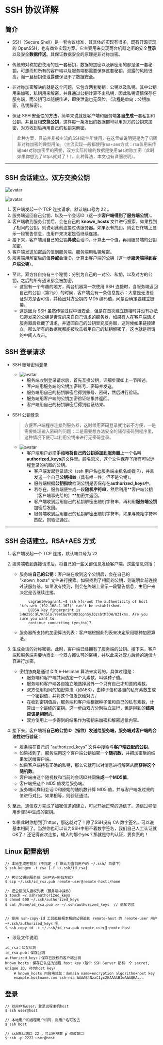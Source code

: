# SSH 协议详解

## 简介
* SSH（Secure Shell）是一套协议标准，其具体的实现有很多，既有开源实现的 OpenSSH，也有商业实现方案。它主要用来实现两台机器之间的安全**登录**以及安全**数据传送**。其保证数据安全的原理是非对称加密。

* 传统的对称加密使用的是一套秘钥，数据的加密以及解密用的都是这一套秘钥，可想而知所有的客户端以及服务端都需要保存这套秘钥，泄露的风险很高，而一旦秘钥便泄露便保证不了数据安全。

* 非对称加密解决的就是这个问题，它包含两套秘钥：公钥以及私钥。其中公钥用来加密，私钥用来解密，并且通过公钥计算不出私钥，因此私钥谨慎保存在服务端，而公钥可以随便传递，即使泄露也无风险。（流程是单向：公钥加密，私钥解密）。

* 保证 SSH 安全性的方法，简单来说就是客户端和服务端**各自生成**一套私钥和公钥，并且互相**交换公钥**，这样每一条发出的数据都可以用对方的公钥来加密，对方收到后再用自己的私钥来解密。
> 此种方案，目前并非被主流的SSH软件所使用，在这里做说明更是为了巩固非对称加密的典型用法。（主流实现一般都使用rsa+aes方式：rsa仅用来传输aes对称加密里的密钥，双方实际传输的数据是使用aes对称加密（此时如果你想到了https就对了！）。此种算法，本文也有详细说明）。


************************************************************************************************************************

## SSH 会话建立。双方交换公钥

![avatar](images/ssh_rsa.jpg)

![avatar](images/ssh_conn.jpg)

1. 客户端发起一个 TCP 连接请求。默认端口号为 22 。
2. 服务端返回自己公钥、以及一个会话ID（这一步**客户端得到了服务端公钥**）。
3. 客户端收到服务公钥后，会在自己的 **known_hosts** 文件进行搜索。如果找到了相同的公钥，则说明此前连接过该服务器。如果没有找到，则会在终端上显示一段警告信息，由用户来决定是否继续连接。
4. 接下来，客户端用自己的公钥**异或**会话ID，计算出一个值，再用服务端的公钥加密。
5. 客户端发送加密后的值到服务端，服务端用私钥解密。
6. 服务端用解密后的值**异或**会话ID，计算出客户端的公钥（这一步**服务端得到客户端公钥**）。

* 至此，双方各自持有三个秘钥：分别为自己的一对公、私钥，以及对方的公钥，之后的所有通讯都会被加密。
	* 这里有一个有趣的地方，两台机器第一次使用 SSH 连接时，当服务端返回自己的公钥（第2步）的时候，客户端会有一条信息提示：大意是无法验证对方是否可信，并给出对方公钥的 MD5 编码值，问是否确定要建立链接。
	* 这是因为 SSH 虽然传输过程中很安全，但是在首次建立链接时并没有办法知道发来的公钥是否真的来自自己请求的服务器，如果有人在客户端请求服务器后拦截了请求，并返回自己的公钥冒充服务器，这时候如果链接建立，那么所有的数据就都能被攻击者用自己的私钥解密了。这也就是所谓的中间人攻击。

## SSH 登录请求
 * SSH 账号密码登录
	* ![avatar](images/ssh_login_passwd.jpg)
		* 服务端收到登录请求后，首先互换公钥，详细步骤如上一节所述。
		* 客户端用服务端的公钥加密账号、密码并发送。
		* 服务端用自己的秘钥解密后得到账号、密码，然后进行验证。
		* 服务端用客户端的公钥加密验证结果并返回。
		* 客户端用自己的秘钥解密后得到验证结果。

 * SSH 公钥登录
 	> 方便客户端程序连接到服务器，这时候用密码登录就比较不方便，一是需要处理输入密码的问题；二是需要想办法安全的储存密码到程序里，这种情况下便可以利用公钥来进行无密码登录。
 	* ![avatar](images/ssh_login_pub.jpg)
		* 客户端用户必须**手动地将自己的公钥添加到服务器**上一个名叫**authorized_keys**的文件里。顾名思义，这个文件保存了所有可以远程登录的机器的公钥。
			* 客户端发起登录请求（ssh 用户名@服务端主机名或者IP），并且发送一个自己**公钥指纹**（具有唯一性，但不是公钥）。
			* 服务端根据**公钥指纹**检测公钥是否保存在**authorized_keys**中。
			* 若存在，服务端便生成一段**随机字符串**，然后利用**客户端公钥（客户端事先给的）**加密并返回。
			* 客户端收到后用自己的私钥解密出随机字符串，再利用**服务端公钥**加密后发回。
			* 服务端收到后用自己的私钥解密出随机字符串，如果与原始字符串匹配，则验证通过。


************************************************************************************************************************

## SSH 会话建立。RSA+AES 方式
1. 客户端发起一个 TCP 连接，默认端口号为 22

2. 服务端收到连接请求后，将自己的一些关键信息发给客户端。这些信息包括：
	* 服务端**自己的公钥**：客户端在收到这个公钥后，会在自己的 "known_hosts" 文件进行搜索。如果找到了相同的公钥，则说明此前连接过该服务器。如果没有找到，则会在终端上显示一段警告信息，由用户来决定是否继续连接。
		```
			vagrant@vagrant:~$ ssh kfs-web The authenticity of host 'kfs-web (192.168.1.167)' can't be established. 
			ECDSA key fingerprint is SHA256:Ql/KnGlolY9eCGuYK3OX3opnSyJQzsbtM3DW/UZIxms. Are you sure you want to 
			continue connecting (yes/no)?
		```
	* 服务器所支持的加密算法列表：客户端根据此列表来决定采用哪种加密算法。

3. 生成会话的对称密钥。此时，客户端已经拥有了服务端的公钥。接下来，客户端和服务端需要协商出一个双方都认可的密钥，并以此来对双方后续的通信内容进行加密。
	* 密钥协商是通过 Diffie-Hellman 算法来实现的。具体过程是：
		* 服务端和客户端共同选定一个大素数，叫做种子值。
		* 服务端和客户端各自独立地选择另外一个只有自己才知道的素数。
		* 双方使用相同的加密算法（如AES），由种子值和各自的私有素数生成一个密钥值，并将这个值发送给对方。
		* 在收到密钥值后，服务端和客户端根据种子值和自己的私有素数，计算出一个最终的密钥。这一步由双方分别独立进行，但是得到的**结果应该是相同**的。
		* 双方使用上一步得到的结果作为密钥来加密和解密通信内容。

4. 接下来，客户端将**自己的公钥ID（指纹）**发送给服务端，服务端**对客户端的合法性进行验证**：
	* 服务端在自己的 "authorized_keys" 文件中搜索与**客户端匹配的公钥**。
	* 如果找到了，服务端用这个客户端公钥加密一个**随机数**，并把加密后的结果发送给客户端。
	* 如果客户端持有正确的私钥，那么它就可以对消息进行解密从而**获得这个随机数**。
	* 客户端由这个随机数和当前的会话ID共同**生成一个MD5值**。
	* 客户端把这个 MD5 值发给服务端。
	* 服务端同样用会话ID和原始的随机数计算 MD5 值，并与客户端发过来的值进行对比。如果相等，则验证通过。

5. 至此，通信双方完成了加密信道的建立，可以开始正常的通信了。通信过程使用步骤3中生成的密钥。

* 如果此时你想到了https，那这就对了！除了SSH没有 CA 数字签名，可以说基本相同了。当然你也可以认为SSH中用不着数字签名，我们自己人工认证就OK了！还记得首次连接，输入的那个yes？那就是你的认证，要负责的！


## Linux 配置密钥
```
// 本地生成密钥对（不指定 -f 默认为当前用户的 ~/.ssh/ 目录下）
$ ssh-kengen -t rsa [-f ~/.ssh/id_rsa]

// 拷贝公钥到服务端（用户名+密码方式）
$ scp ~/.ssh/id_rsa.pub remote-user@remote-host:/home

// 把公钥加入授权列表（服务端中操作）
$ touch ~/.ssh/authorized_keys
$ chmod 600 ~/.ssh/authorized_keys
$ cat /home/id_rsa.pub >> ~/.ssh/authorized_keys  // 追加方式


// 使用 ssh-copy-id 工具直接把本机的公钥追到 remote-host 的 remote-user 用户 ~/.ssh/authorized_keys 里
$ ssh-copy-id -i ~/.ssh/id_rsa.pub remote-user@remote-host
```

* 涉及文件说明
```
id_rsa：保存私钥
id_rsa.pub：保存公钥
authorized_keys：保存已授权的客户端公钥
known_hosts：保存已认证的远程 host key（每个 SSH Server 都有一个 secret, unique ID, 称为host key）
	# known_hosts 内容格式如：domain name+encryption algorithm+host key
	example.hostname.com ssh-rsa AAAAB4NzaC1yc2EAAAABIwAAAQEA...
```


## 登录
```
// 以用户名user，登录远程主机host
$ ssh user@host

// 本地用户和远程用户相同，则用户名可省去
$ ssh host

// ssh默认端口 22 ，可以用参数 p 修改端口
$ ssh -p 2222 user@host
```